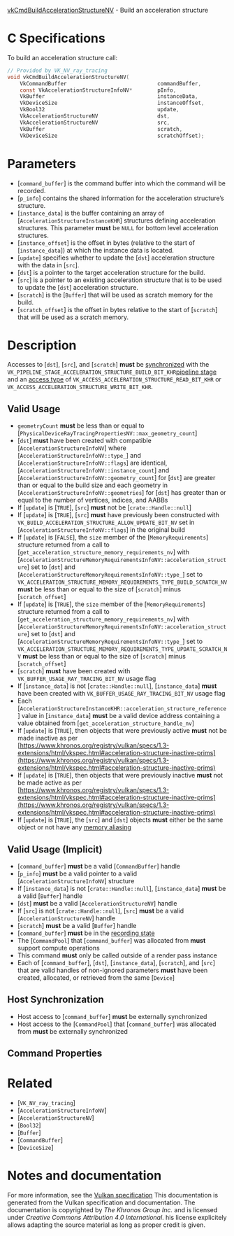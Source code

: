 [vkCmdBuildAccelerationStructureNV](https://www.khronos.org/registry/vulkan/specs/1.3-extensions/man/html/vkCmdBuildAccelerationStructureNV.html) - Build an acceleration structure

# C Specifications
To build an acceleration structure call:
```c
// Provided by VK_NV_ray_tracing
void vkCmdBuildAccelerationStructureNV(
    VkCommandBuffer                             commandBuffer,
    const VkAccelerationStructureInfoNV*        pInfo,
    VkBuffer                                    instanceData,
    VkDeviceSize                                instanceOffset,
    VkBool32                                    update,
    VkAccelerationStructureNV                   dst,
    VkAccelerationStructureNV                   src,
    VkBuffer                                    scratch,
    VkDeviceSize                                scratchOffset);
```

# Parameters
- [`command_buffer`] is the command buffer into which the command will be recorded.
- [`p_info`] contains the shared information for the acceleration structure’s structure.
- [`instance_data`] is the buffer containing an array of [`AccelerationStructureInstanceKHR`] structures defining acceleration structures. This parameter  **must**  be `NULL` for bottom level acceleration structures.
- [`instance_offset`] is the offset in bytes (relative to the start of [`instance_data`]) at which the instance data is located.
- [`update`] specifies whether to update the [`dst`] acceleration structure with the data in [`src`].
- [`dst`] is a pointer to the target acceleration structure for the build.
- [`src`] is a pointer to an existing acceleration structure that is to be used to update the [`dst`] acceleration structure.
- [`scratch`] is the [`Buffer`] that will be used as scratch memory for the build.
- [`scratch_offset`] is the offset in bytes relative to the start of [`scratch`] that will be used as a scratch memory.

# Description
Accesses to [`dst`], [`src`], and [`scratch`] **must**  be
[synchronized](https://www.khronos.org/registry/vulkan/specs/1.3-extensions/html/vkspec.html#synchronization-dependencies) with the
`VK_PIPELINE_STAGE_ACCELERATION_STRUCTURE_BUILD_BIT_KHR`[pipeline stage](https://www.khronos.org/registry/vulkan/specs/1.3-extensions/html/vkspec.html#synchronization-pipeline-stages) and an
[access type](https://www.khronos.org/registry/vulkan/specs/1.3-extensions/html/vkspec.html#synchronization-access-types) of
`VK_ACCESS_ACCELERATION_STRUCTURE_READ_BIT_KHR` or
`VK_ACCESS_ACCELERATION_STRUCTURE_WRITE_BIT_KHR`.
## Valid Usage
-  `geometryCount` **must**  be less than or equal to [`PhysicalDeviceRayTracingPropertiesNV::max_geometry_count`]
-  [`dst`] **must**  have been created with compatible [`AccelerationStructureInfoNV`] where [`AccelerationStructureInfoNV::type_`] and [`AccelerationStructureInfoNV::flags`] are identical, [`AccelerationStructureInfoNV::instance_count`] and [`AccelerationStructureInfoNV::geometry_count`] for [`dst`] are greater than or equal to the build size and each geometry in [`AccelerationStructureInfoNV::geometries`] for [`dst`] has greater than or equal to the number of vertices, indices, and AABBs
-    If [`update`] is [`TRUE`], [`src`] **must**  not be [`crate::Handle::null`]
-    If [`update`] is [`TRUE`], [`src`] **must**  have previously been constructed with `VK_BUILD_ACCELERATION_STRUCTURE_ALLOW_UPDATE_BIT_NV` set in [`AccelerationStructureInfoNV::flags`] in the original build
-    If [`update`] is [`FALSE`], the `size` member of the [`MemoryRequirements`] structure returned from a call to [`get_acceleration_structure_memory_requirements_nv`] with [`AccelerationStructureMemoryRequirementsInfoNV::acceleration_structure`] set to [`dst`] and [`AccelerationStructureMemoryRequirementsInfoNV::type_`] set to `VK_ACCELERATION_STRUCTURE_MEMORY_REQUIREMENTS_TYPE_BUILD_SCRATCH_NV` **must**  be less than or equal to the size of [`scratch`] minus [`scratch_offset`]
-    If [`update`] is [`TRUE`], the `size` member of the [`MemoryRequirements`] structure returned from a call to [`get_acceleration_structure_memory_requirements_nv`] with [`AccelerationStructureMemoryRequirementsInfoNV::acceleration_structure`] set to [`dst`] and [`AccelerationStructureMemoryRequirementsInfoNV::type_`] set to `VK_ACCELERATION_STRUCTURE_MEMORY_REQUIREMENTS_TYPE_UPDATE_SCRATCH_NV` **must**  be less than or equal to the size of [`scratch`] minus [`scratch_offset`]
-  [`scratch`] **must**  have been created with `VK_BUFFER_USAGE_RAY_TRACING_BIT_NV` usage flag
-    If [`instance_data`] is not [`crate::Handle::null`], [`instance_data`] **must**  have been created with `VK_BUFFER_USAGE_RAY_TRACING_BIT_NV` usage flag
-    Each [`AccelerationStructureInstanceKHR::acceleration_structure_reference`] value in [`instance_data`] **must**  be a valid device address containing a value obtained from [`get_acceleration_structure_handle_nv`]
-    If [`update`] is [`TRUE`], then objects that were previously active  **must**  not be made inactive as per [https://www.khronos.org/registry/vulkan/specs/1.3-extensions/html/vkspec.html#acceleration-structure-inactive-prims](https://www.khronos.org/registry/vulkan/specs/1.3-extensions/html/vkspec.html#acceleration-structure-inactive-prims)
-    If [`update`] is [`TRUE`], then objects that were previously inactive  **must**  not be made active as per [https://www.khronos.org/registry/vulkan/specs/1.3-extensions/html/vkspec.html#acceleration-structure-inactive-prims](https://www.khronos.org/registry/vulkan/specs/1.3-extensions/html/vkspec.html#acceleration-structure-inactive-prims)
-    If [`update`] is [`TRUE`], the [`src`] and [`dst`] objects  **must**  either be the same object or not have any [memory aliasing](https://www.khronos.org/registry/vulkan/specs/1.3-extensions/html/vkspec.html#resources-memory-aliasing)

## Valid Usage (Implicit)
-  [`command_buffer`] **must**  be a valid [`CommandBuffer`] handle
-  [`p_info`] **must**  be a valid pointer to a valid [`AccelerationStructureInfoNV`] structure
-    If [`instance_data`] is not [`crate::Handle::null`], [`instance_data`] **must**  be a valid [`Buffer`] handle
-  [`dst`] **must**  be a valid [`AccelerationStructureNV`] handle
-    If [`src`] is not [`crate::Handle::null`], [`src`] **must**  be a valid [`AccelerationStructureNV`] handle
-  [`scratch`] **must**  be a valid [`Buffer`] handle
-  [`command_buffer`] **must**  be in the [recording state]()
-    The [`CommandPool`] that [`command_buffer`] was allocated from  **must**  support compute operations
-    This command  **must**  only be called outside of a render pass instance
-    Each of [`command_buffer`], [`dst`], [`instance_data`], [`scratch`], and [`src`] that are valid handles of non-ignored parameters  **must**  have been created, allocated, or retrieved from the same [`Device`]

## Host Synchronization
- Host access to [`command_buffer`] **must**  be externally synchronized
- Host access to the [`CommandPool`] that [`command_buffer`] was allocated from  **must**  be externally synchronized

## Command Properties

# Related
- [`VK_NV_ray_tracing`]
- [`AccelerationStructureInfoNV`]
- [`AccelerationStructureNV`]
- [`Bool32`]
- [`Buffer`]
- [`CommandBuffer`]
- [`DeviceSize`]

# Notes and documentation
For more information, see the [Vulkan specification](https://www.khronos.org/registry/vulkan/specs/1.3-extensions/html/vkspec.html)
This documentation is generated from the Vulkan specification and documentation.
The documentation is copyrighted by *The Khronos Group Inc.* and is licensed under *Creative Commons Attribution 4.0 International*.
his license explicitely allows adapting the source material as long as proper credit is given.
        